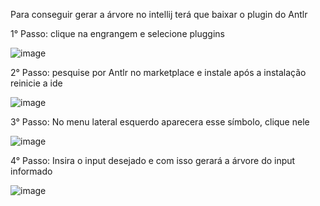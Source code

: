 Para conseguir gerar a árvore no intellij terá que baixar o plugin do Antlr

1° Passo: clique na engrangem e selecione pluggins 

![image](https://github.com/AbraaoRSouza/A3_Compiladores/assets/86445184/3d5e1ee4-cb22-4166-9242-b3c12504e3f7)


2° Passo: pesquise por Antlr no marketplace e instale após a instalação reinicie a ide 

![image](https://github.com/AbraaoRSouza/A3_Compiladores/assets/86445184/c71df097-981f-4672-b8de-6e9777f81137)

3° Passo: No menu lateral esquerdo aparecera esse símbolo, clique nele 

![image](https://github.com/AbraaoRSouza/A3_Compiladores/assets/86445184/87fb8c5a-9630-4474-85a1-419ea455ecd2)

4° Passo: Insira o input desejado e com isso gerará a árvore do input informado

![image](https://github.com/AbraaoRSouza/A3_Compiladores/assets/86445184/fb115f26-bf61-4f1b-9356-c9e1bfc35eb9)



